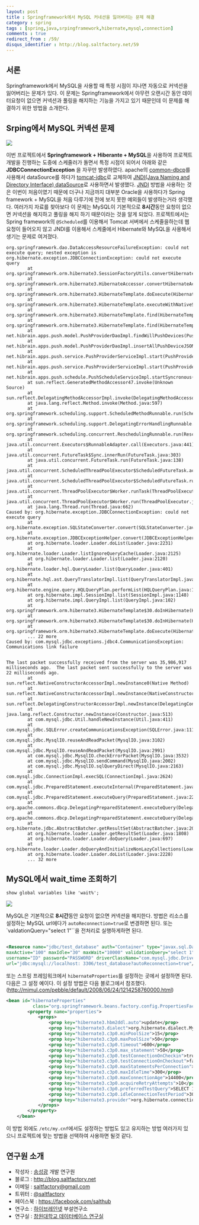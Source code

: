 ```yaml
---
layout: post
title : Springframework에서 MySQL 커네션을 잃어버리는 문제 해결
category : spring
tags : [spring,java,srpingframework,hibernate,mysql,connection]
comments : true
redirect_from : /59/
disqus_identifier : http://blog.saltfactory.net/59
---
```


## 서론

Springframework에서 MySQL을 사용할 때 특정 시점이 지나면 자동으로 커넥션을 잃어버리는 문제가 있다. 이 문제는 Springframework에서 아무런 오랜시간 동안 데이터요청이 없으면 커넥션과 풀링을 해지하는 기능을 가지고 있기 때문인데 이 문제를 해결하기 위한 방법을 소개한다.

<!--more-->


## Srping에서 MySQL 커넥션 문제

![](http://cfile27.uf.tistory.com/image/14270F4E4EBA1F2F1152A6)

이번 프로젝트에서 **Springframework + Hiberante + MySQL**을 사용하여 프로젝트 개발을 진행하는 도중에 스케줄러가 돌면서 특정 시점이 되어서 아래와 같은 **JDBCConnectionException** 을 자꾸만 발생하였다. apache의 [common-dbcp](http://commons.apache.org/proper/commons-dbcp/)를 사용해서 dataSource를 하다가 [tomcat-jdbc](https://tomcat.apache.org/tomcat-7.0-doc/jdbc-pool.html)로 교체하여 [JNDI(Java Naming and Directory Interface) dataSource](https://tomcat.apache.org/tomcat-7.0-doc/jndi-resources-howto.html)로 사용하면서 발생했다. [JNDI](http://www.oracle.com/technetwork/java/jndi/docs/index.html) 방법을 사용하는 것은 이번이 처음이였기 때문에 더구나 지금까지 대부분 Oracle을 사용하다가 Spring framework + MySQL을 처음 다루기에 전에 보지 못한 예외들이 발생하는거라 생각했다. 여러가지 자료를 찾아보다 이 문제는 MySQL이 기본적으로 **8시간**동안 요청이 없으면 커넥션을 해지하고 풀링을 해지 하기 때문이라는 것을 알게 되었다. 프로젝트에서는 Spring framework의 `@Scheduled`를 이용해서 Tomcat 서버에서 스케줄을하는데 웹 요청이 들어오지 않고 JNDI를 이용해서 스케줄에서 Hibernate와 MySQL을 사용해서 생기는 문제로 여겨졌다.

```
org.springframework.dao.DataAccessResourceFailureException: could not execute query; nested exception is org.hibernate.exception.JDBCConnectionException: could not execute query
        at org.springframework.orm.hibernate3.SessionFactoryUtils.convertHibernateAccessException(SessionFactoryUtils.java:629)
        at org.springframework.orm.hibernate3.HibernateAccessor.convertHibernateAccessException(HibernateAccessor.java:412)
        at org.springframework.orm.hibernate3.HibernateTemplate.doExecute(HibernateTemplate.java:411)
        at org.springframework.orm.hibernate3.HibernateTemplate.executeWithNativeSession(HibernateTemplate.java:374)
        at org.springframework.orm.hibernate3.HibernateTemplate.find(HibernateTemplate.java:912)
        at org.springframework.orm.hibernate3.HibernateTemplate.find(HibernateTemplate.java:904)
        at net.hibrain.apps.push.model.PushProviderDaoImpl.findWillPushDevices(PushProviderDaoImpl.java:50)
        at net.hibrain.apps.push.model.PushProviderDaoImpl.insertAllPushDeviceJSON(PushProviderDaoImpl.java:131)
        at net.hibrain.apps.push.service.PushProviderServiceImpl.start(PushProviderServiceImpl.java:111)
        at net.hibrain.apps.push.service.PushProviderServiceImpl.start(PushProviderServiceImpl.java:61)
        at net.hibrain.apps.push.schedule.PushScheduleServiceImpl.startSyncronous(PushScheduleServiceImpl.java:34)
        at sun.reflect.GeneratedMethodAccessor47.invoke(Unknown Source)
        at sun.reflect.DelegatingMethodAccessorImpl.invoke(DelegatingMethodAccessorImpl.java:25)
        at java.lang.reflect.Method.invoke(Method.java:597)
        at org.springframework.scheduling.support.ScheduledMethodRunnable.run(ScheduledMethodRunnable.java:64)
        at org.springframework.scheduling.support.DelegatingErrorHandlingRunnable.run(DelegatingErrorHandlingRunnable.java:53)
        at org.springframework.scheduling.concurrent.ReschedulingRunnable.run(ReschedulingRunnable.java:81)
        at java.util.concurrent.Executors$RunnableAdapter.call(Executors.java:441)
        at java.util.concurrent.FutureTask$Sync.innerRun(FutureTask.java:303)
        at java.util.concurrent.FutureTask.run(FutureTask.java:138)
        at java.util.concurrent.ScheduledThreadPoolExecutor$ScheduledFutureTask.access$301(ScheduledThreadPoolExecutor.java:98)
        at java.util.concurrent.ScheduledThreadPoolExecutor$ScheduledFutureTask.run(ScheduledThreadPoolExecutor.java:206)
        at java.util.concurrent.ThreadPoolExecutor$Worker.runTask(ThreadPoolExecutor.java:886)
        at java.util.concurrent.ThreadPoolExecutor$Worker.run(ThreadPoolExecutor.java:908)
        at java.lang.Thread.run(Thread.java:662)
Caused by: org.hibernate.exception.JDBCConnectionException: could not execute query
        at org.hibernate.exception.SQLStateConverter.convert(SQLStateConverter.java:97)
        at org.hibernate.exception.JDBCExceptionHelper.convert(JDBCExceptionHelper.java:66)
        at org.hibernate.loader.Loader.doList(Loader.java:2231)
        at org.hibernate.loader.Loader.listIgnoreQueryCache(Loader.java:2125)
        at org.hibernate.loader.Loader.list(Loader.java:2120)
        at org.hibernate.loader.hql.QueryLoader.list(QueryLoader.java:401)
        at org.hibernate.hql.ast.QueryTranslatorImpl.list(QueryTranslatorImpl.java:361)
        at org.hibernate.engine.query.HQLQueryPlan.performList(HQLQueryPlan.java:196)
        at org.hibernate.impl.SessionImpl.list(SessionImpl.java:1148)
        at org.hibernate.impl.QueryImpl.list(QueryImpl.java:102)
        at org.springframework.orm.hibernate3.HibernateTemplate$30.doInHibernate(HibernateTemplate.java:921)
        at org.springframework.orm.hibernate3.HibernateTemplate$30.doInHibernate(HibernateTemplate.java:1)
        at org.springframework.orm.hibernate3.HibernateTemplate.doExecute(HibernateTemplate.java:406)
        ... 22 more
Caused by: com.mysql.jdbc.exceptions.jdbc4.CommunicationsException: Communications link failure


The last packet successfully received from the server was 35,986,917 milliseconds ago.  The last packet sent successfully to the server was 22 milliseconds ago.
        at sun.reflect.NativeConstructorAccessorImpl.newInstance0(Native Method)
        at sun.reflect.NativeConstructorAccessorImpl.newInstance(NativeConstructorAccessorImpl.java:39)
        at sun.reflect.DelegatingConstructorAccessorImpl.newInstance(DelegatingConstructorAccessorImpl.java:27)
        at java.lang.reflect.Constructor.newInstance(Constructor.java:513)
        at com.mysql.jdbc.Util.handleNewInstance(Util.java:411)
        at com.mysql.jdbc.SQLError.createCommunicationsException(SQLError.java:1116)
        at com.mysql.jdbc.MysqlIO.reuseAndReadPacket(MysqlIO.java:3102)
        at com.mysql.jdbc.MysqlIO.reuseAndReadPacket(MysqlIO.java:2991)
        at com.mysql.jdbc.MysqlIO.checkErrorPacket(MysqlIO.java:3532)
        at com.mysql.jdbc.MysqlIO.sendCommand(MysqlIO.java:2002)
        at com.mysql.jdbc.MysqlIO.sqlQueryDirect(MysqlIO.java:2163)
        at com.mysql.jdbc.ConnectionImpl.execSQL(ConnectionImpl.java:2624)
        at com.mysql.jdbc.PreparedStatement.executeInternal(PreparedStatement.java:2127)
        at com.mysql.jdbc.PreparedStatement.executeQuery(PreparedStatement.java:2293)
        at org.apache.commons.dbcp.DelegatingPreparedStatement.executeQuery(DelegatingPreparedStatement.java:96)
        at org.apache.commons.dbcp.DelegatingPreparedStatement.executeQuery(DelegatingPreparedStatement.java:96)
        at org.hibernate.jdbc.AbstractBatcher.getResultSet(AbstractBatcher.java:208)
        at org.hibernate.loader.Loader.getResultSet(Loader.java:1808)
        at org.hibernate.loader.Loader.doQuery(Loader.java:697)
        at org.hibernate.loader.Loader.doQueryAndInitializeNonLazyCollections(Loader.java:259)
        at org.hibernate.loader.Loader.doList(Loader.java:2228)
        ... 32 more
```

## MySQL에서 wait_time 조회하기

```
show global variables like 'wait%';
```

![](http://cfile23.uf.tistory.com/image/113A664A4EBA23890A6C1D)

MySQL은 기본적으로 **8시간**동안 요청이 없으면 커넥션을 해지한다.
방법은 리소스를 설정하는 MySQL url에다가 `autoReconnection=true`로 변경하면 된다. 또는 `valdationQuery="select 1"``을 전처리로 실행하게하면 된다.

```xml

<Resource name="jdbc/test_database" auth="Container" type="javax.sql.DataSource"
maxActive="100" maxIdle="30" maxWait="10000" validationQuery="select 1"
username="ID" password="PASSWORD" driverClassName="com.mysql.jdbc.Driver"
url="jdbc:mysql://localhost: 3306/test_database?autoReconnection=true"/>
```

또는 스프링 프레임워크에서 `hibernateProperties`를 설정하는 곳에서 설정하면 된다. 다음은 그 설정 예이다. 이 설정 방법은 다음 블로그에서 참조했다. (http://mimul.com/pebble/default/2008/06/24/1214258760000.html)

```xml
<bean id="hibernateProperties"
          class="org.springframework.beans.factory.config.PropertiesFactoryBean">
        <property name="properties">
            <props>
                <prop key="hibernate3.hbm2ddl.auto">update</prop>
                <prop key="hibernate3.dialect">org.hibernate.dialect.MySQLDialect</prop>
                <prop key="hibernate3.c3p0.minPoolSize">15</prop>
                <prop key="hibernate3.c3p0.maxPoolSize">50</prop>
                <prop key="hibernate3.c3p0.timeout">600</prop>
                <prop key="hibernate3.c3p0.max_statement">50</prop>
                <prop key="hibernate3.c3p0.testConnectionOnCheckin">true</prop>
                <prop key="hibernate3.c3p0.testConnectionOnCheckout">false</prop>
                <prop key="hibernate3.c3p0.maxStatementsPerConnection">5</prop>
                <prop key="hibernate3.c3p0.maxIdleTime">300</prop>
                <prop key="hibernate3.c3p0.maxConnectionAge">14400</prop>
                <prop key="hibernate3.c3p0.acquireRetryAttempts">10</prop>
                <prop key="hibernate3.c3p0.preferredTestQuery">SELECT 1;</prop>
                <prop key="hibernate3.c3p0.idleConnectionTestPeriod">300</prop>
                <prop key="hibernate3.provider">org.hibernate.connection.C3P0ConnectionProvider</prop>
            </props>
        </property>
    </bean>
```

이 방법 외에도 `/etc/my.cnf`에서도 설정하는 방법도 있고 유지하는 방법 여러가지 있으니 프로젝트에 맞는 방법을 선택하여 사용하면 될것 같다.

## 연구원 소개

* 작성자 : [송성광](http://about.me/saltfactory) 개발 연구원
* 블로그 : http://blog.saltfactory.net
* 이메일 : [saltfactory@gmail.com](mailto:saltfactory@gmail.com)
* 트위터 : [@saltfactory](https://twitter.com/saltfactory)
* 페이스북 : https://facebook.com/salthub
* 연구소 : [하이브레인넷](http://www.hibrain.net) 부설연구소
* 연구실 : [창원대학교 데이터베이스 연구실](http://dblab.changwon.ac.kr)
